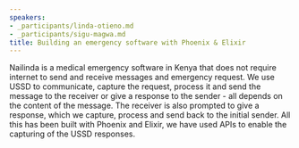 ```yaml
---
speakers:
- _participants/linda-otieno.md
- _participants/sigu-magwa.md
title: Building an emergency software with Phoenix & Elixir
---
```

Nailinda is a medical emergency software in Kenya that does not require internet to send and receive messages and emergency request. We use USSD to communicate, capture the request, process it and send the message to the receiver or give a response to the sender - all depends on the content of the message. The receiver is also prompted to give a response, which we capture, process and send back to the initial sender. All this has been built with Phoenix and Elixir, we have used APIs to enable the capturing of the USSD responses.
